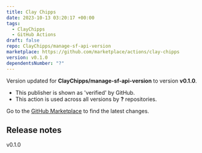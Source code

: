 ```yaml
---
title: Clay Chipps
date: 2023-10-13 03:20:17 +00:00
tags:
  - ClayChipps
  - GitHub Actions
draft: false
repo: ClayChipps/manage-sf-api-version
marketplace: https://github.com/marketplace/actions/clay-chipps
version: v0.1.0
dependentsNumber: "?"
---
```



Version updated for **ClayChipps/manage-sf-api-version** to version **v0.1.0**.
- This publisher is shown as 'verified' by GitHub.
- This action is used across all versions by **?** repositories.

Go to the [GitHub Marketplace](https://github.com/marketplace/actions/clay-chipps) to find the latest changes.

## Release notes

v0.1.0
